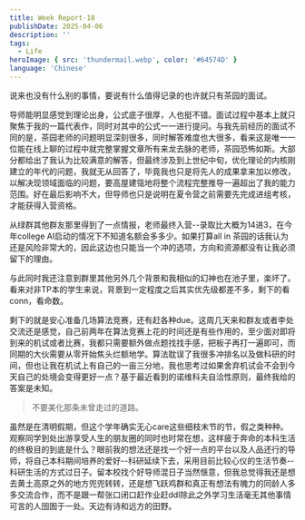 ```yaml
---
title: Week Report-18
publishDate: 2025-04-06
description: ''
tags:
  - Life
heroImage: { src: 'thundermail.webp', color: '#64574D' }
language: 'Chinese'
---
```


说来也没有什么别的事情，要说有什么值得记录的也许就只有茶园的面试。

导师能明显感觉到理论出身，公式底子很厚，人也挺不错。面试过程中基本上就只聚焦于我的一篇代表作，同时对其中的公式一一进行提问。与我先前经历的面试不同的是，茶园老师的问题明显深刻很多，同时解答难度也大很多，看来这是唯一一位能在线上聊的过程中就完整掌握文章所有来龙去脉的老师，茶园恐怖如斯。大部分都给出了我认为比较满意的解答，但最终涉及到上世纪中旬，优化理论的内核刚建立的年代的问题，我就无从回答了，毕竟我也只是将先人的成果拿来加以修改，以解决现领域面临的问题，要高屋建瓴地将整个流程完整推导一遍超出了我的能力范围。好在最后影响不大，但导师也只是说明在夏令营之前需要先完成进组考核，才能获得入营资格。

从绿群其他群友那里得到了一点情报，老师最终入营--录取比大概为14进3，在今年college AI启动的情况下不知道名额会多多少。如果打算all in 茶园的话我认为还是风险非常大的，因此这边也只能当一个冲的选项，方向和资源都没有让我必须留下的理由。

与此同时我还注意到群里其他另外几个背景和我相似的幻神也在池子里，楽坏了。看来对非TP本的学生来说，背景到一定程度之后其实优先级都差不多，剩下的看conn，看命数。

剩下的就是安心准备几场算法竞赛，还有赶各种due。这周几天来和群友或者李处交流还是感觉，自己前两年在算法竞赛上花的时间还是有些作用的，至少面对即将到来的机试或者比赛，我都只需要额外做点题找找手感，把板子再打一遍即可，而同期的大伙需要从零开始焦头烂额地学。算法耽误了我很多冲排名以及做科研的时间，但也让我在机试上有自己的一亩三分地，我也思考过如果舍弃机试会不会到今天自己的处境会变得更好一点？基于最近看到的诺维科夫自洽性原则，最终我给的答案是未知。

>不要美化那条未曾走过的道路。

虽然是在清明假期，但这个学年确实无心care这些细枝末节的节，假之类种种。观察同学到处出游享受人生的朋友圈的同时也时常在想，这样疲于奔命的本科生活的终极目的到底是什么？眼前我的想法还是找一个好一点的平台以及人品还行的导师，将自己本科期间培养的爱好--科研延续下去，采用目前比较心仪的生活节奏--科研生活的方式过日子。留本校找个好导师混日子当然惬意，但我总觉得我还是想去黄土高原之外的地方兜兜转转，还是想飞跃鸡群和真正有想法有魄力的同龄人多多交流合作，而不是跟一帮张口闭口赶作业赶ddl除此之外学习生活毫无其他事情可言的人囹圄于一处。天边有诗和远方的田野。

